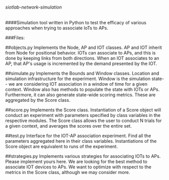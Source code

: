 ###### siotlab-network-simulation
####Simulation tool written in Python to test the efficacy of various approaches when trying to associate IoTs to APs. 

###Files:

##objects.py
Implements the Node, AP and IOT classes. AP and IOT inherit from Node for positional behavior. IOTs can associate to APs, and this is done by keeping links from both directions. When an IOT associates to an AP, that AP's usage is incremented by the demand presented by the IOT. 

##simulate.py
Implements the Bounds and Window classes. Location and simulation infrastructure for the experiment. Window is the simulation state-- we are considering IOT association in a window of time for a given context. Window also has methods to populate the state with IOTs or APs. Furthermore, it can also generate state-wide scoring metrics. These are aggregated by the Score class.

##score.py
Implements the Score class. Instantiation of a Score object will conduct an experiment with parameters specified by class variables in the respective modules. The Score class allows the user to conduct N trials for a given context, and averages the scores over the entire set.

##test.py
Interface for the IOT-AP association experiment. Find all the parameters aggregated here in their class variables. Instantiations of the Score object are equivalent to runs of the experiment.

##strategies.py
Implements various strategies for associating IOTs to APs. Please implement yours here. We are looking for the best method to associate IOT devices to APs. We want to optimize with respect to the metrics in the Score class, although we may consider more. 
